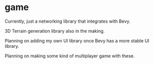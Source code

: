 # game

Currently, just a networking library that integrates with Bevy.

3D Terrain generation library also in the making.

Planning on adding my own UI library once Bevy has a more stable UI library.

Planning on making some kind of multiplayer game with these.
